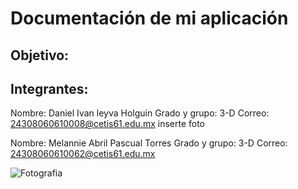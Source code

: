 # Documentación de mi aplicación
## Objetivo:


## Integrantes:
Nombre: Daniel Ivan leyva Holguin
Grado y grupo: 3-D
Correo: 24308060610008@cetis61.edu.mx
inserte foto 

Nombre: Melannie Abril Pascual Torres
Grado y grupo: 3-D
Correo: 24308060610062@cetis61.edu.mx

![Fotografia](https://github.com/user-attachments/assets/d5c4862c-cbf6-4e0a-8206-a033e8bb95cd)
